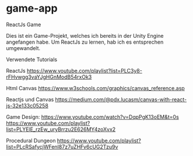 # game-app
 ReactJs Game

Dies ist ein Game-Projekt, welches ich bereits in der Unity Engine angefangen habe. Um ReactJs zu lernen, hab ich es entsprechen umgewandelt. 


Verwendete Tutorials 

ReactJs
https://www.youtube.com/playlist?list=PLC3y8-rFHvwgg3vaYJgHGnModB54rxOk3

Html Canvas
https://www.w3schools.com/graphics/canvas_reference.asp

Reactjs und Canvas
https://medium.com/@pdx.lucasm/canvas-with-react-js-32e133c05258

Game Design:
https://www.youtube.com/watch?v=DqpPgK13oEM&t=0s
https://www.youtube.com/playlist?list=PLYElE_rzEw_uryBrrzu2E626MY4zoXvx2

Procedural Dungeon
https://www.youtube.com/playlist?list=PLcRSafycjWFenI87z7uZHFv6cUG2Tzu9v